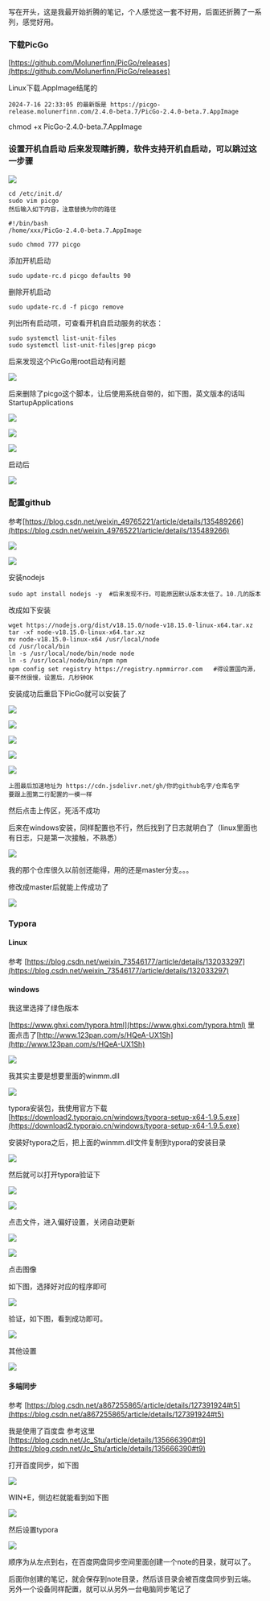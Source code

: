 写在开头，这是我最开始折腾的笔记，个人感觉这一套不好用，后面还折腾了一系列，感觉好用。

### 下载PicGo

[https://github.com/Molunerfinn/PicGo/releases](https://github.com/Molunerfinn/PicGo/releases)

Linux下载.AppImage结尾的

```
2024-7-16 22:33:05 的最新版是 https://picgo-release.molunerfinn.com/2.4.0-beta.7/PicGo-2.4.0-beta.7.AppImage
```

chmod +x PicGo-2.4.0-beta.7.AppImage

### 设置开机自启动  后来发现瞎折腾，软件支持开机自启动，可以跳过这一步骤

![](https://gitee.com/hxc8/images7/raw/master/img/202407190804718.jpg)

```
cd /etc/init.d/
sudo vim picgo
然后输入如下内容，注意替换为你的路径
```

```
#!/bin/bash
/home/xxx/PicGo-2.4.0-beta.7.AppImage  
```

```text
sudo chmod 777 picgo
```

添加开机启动

```text
sudo update-rc.d picgo defaults 90
```

删除开机启动

```text
sudo update-rc.d -f picgo remove
```

列出所有启动项，可查看开机自启动服务的状态：

```text
sudo systemctl list-unit-files
sudo systemctl list-unit-files|grep picgo
```

后来发现这个PicGo用root启动有问题

![](https://gitee.com/hxc8/images7/raw/master/img/202407190804948.jpg)

后来删除了picgo这个脚本，让后使用系统自带的，如下图，英文版本的话叫StartupApplications

![](https://gitee.com/hxc8/images7/raw/master/img/202407190804026.jpg)

![](https://gitee.com/hxc8/images7/raw/master/img/202407190804712.jpg)

![](https://gitee.com/hxc8/images7/raw/master/img/202407190805025.jpg)

启动后

![](https://gitee.com/hxc8/images7/raw/master/img/202407190805614.jpg)

### 配置github

参考[https://blog.csdn.net/weixin_49765221/article/details/135489266](https://blog.csdn.net/weixin_49765221/article/details/135489266)

![](https://gitee.com/hxc8/images7/raw/master/img/202407190805070.jpg)

![](https://gitee.com/hxc8/images7/raw/master/img/202407190805570.jpg)

安装nodejs

```
sudo apt install nodejs -y  #后来发现不行。可能原因默认版本太低了。10.几的版本
```

改成如下安装

```
wget https://nodejs.org/dist/v18.15.0/node-v18.15.0-linux-x64.tar.xz
tar -xf node-v18.15.0-linux-x64.tar.xz
mv node-v18.15.0-linux-x64 /usr/local/node
cd /usr/local/bin
ln -s /usr/local/node/bin/node node
ln -s /usr/local/node/bin/npm npm
npm config set registry https://registry.npmmirror.com   #得设置国内源，要不然很慢，设置后，几秒钟OK
```

安装成功后重启下PicGo就可以安装了

![](https://gitee.com/hxc8/images7/raw/master/img/202407190805878.jpg)

![](https://gitee.com/hxc8/images7/raw/master/img/202407190805153.jpg)

![](https://gitee.com/hxc8/images7/raw/master/img/202407190805372.jpg)

![](https://gitee.com/hxc8/images7/raw/master/img/202407190805998.jpg)

![](https://gitee.com/hxc8/images7/raw/master/img/202407190805370.jpg)

```
上图最后加速地址为 https://cdn.jsdelivr.net/gh/你的github名字/仓库名字              要跟上图第二行配置的一模一样
```

然后点击上传区，死活不成功

后来在windows安装，同样配置也不行，然后找到了日志就明白了（linux里面也有日志，只是第一次接触，不熟悉）

![](https://gitee.com/hxc8/images7/raw/master/img/202407190805623.jpg)

我的那个仓库很久以前创还能得，用的还是master分支。。。

修改成master后就能上传成功了

![](https://gitee.com/hxc8/images7/raw/master/img/202407190805305.jpg)

### Typora

#### Linux

参考 [https://blog.csdn.net/weixin_73546177/article/details/132033297](https://blog.csdn.net/weixin_73546177/article/details/132033297)

#### windows

我这里选择了绿色版本

[https://www.ghxi.com/typora.html](https://www.ghxi.com/typora.html)  里面点击了[http://www.123pan.com/s/HQeA-UX1Sh](http://www.123pan.com/s/HQeA-UX1Sh)

![](https://gitee.com/hxc8/images7/raw/master/img/202407190805454.jpg)

我其实主要是想要里面的winmm.dll

![](https://gitee.com/hxc8/images7/raw/master/img/202407190805487.jpg)

typora安装包，我使用官方下载 [https://download2.typoraio.cn/windows/typora-setup-x64-1.9.5.exe](https://download2.typoraio.cn/windows/typora-setup-x64-1.9.5.exe)

安装好typora之后，把上面的winmm.dll文件复制到typora的安装目录

![](https://gitee.com/hxc8/images7/raw/master/img/202407190805699.jpg)

然后就可以打开typora验证下

![](https://gitee.com/hxc8/images7/raw/master/img/202407190805854.jpg)

![](https://gitee.com/hxc8/images7/raw/master/img/202407190805751.jpg)

点击文件，进入偏好设置，关闭自动更新

![](https://gitee.com/hxc8/images7/raw/master/img/202407190805065.jpg)

![](https://gitee.com/hxc8/images7/raw/master/img/202407190805277.jpg)

点击图像

如下图，选择好对应的程序即可

![](https://gitee.com/hxc8/images7/raw/master/img/202407190805670.jpg)

验证，如下图，看到成功即可。

![](https://gitee.com/hxc8/images7/raw/master/img/202407190805492.jpg)

其他设置

![](D:/download/youdaonote-pull-master/data/Technology/工具/images/WEBRESOURCEa8340cb444a6ac468c37ae9e8bc72b96image.png)

#### 多端同步

参考 [https://blog.csdn.net/a867255865/article/details/127391924#t5](https://blog.csdn.net/a867255865/article/details/127391924#t5)

我是使用了百度盘 参考这里 [https://blog.csdn.net/Jc_Stu/article/details/135666390#t9](https://blog.csdn.net/Jc_Stu/article/details/135666390#t9)

打开百度同步，如下图

![](https://gitee.com/hxc8/images7/raw/master/img/202407190805482.jpg)

 

WIN+E，侧边栏就能看到如下图

![](https://gitee.com/hxc8/images7/raw/master/img/202407190805795.jpg)

然后设置typora

![](https://gitee.com/hxc8/images7/raw/master/img/202407190805922.jpg)

顺序为从左点到右，在百度网盘同步空间里面创建一个note的目录，就可以了。

后面你创建的笔记，就会保存到note目录，然后该目录会被百度盘同步到云端。另外一个设备同样配置，就可以从另外一台电脑同步笔记了